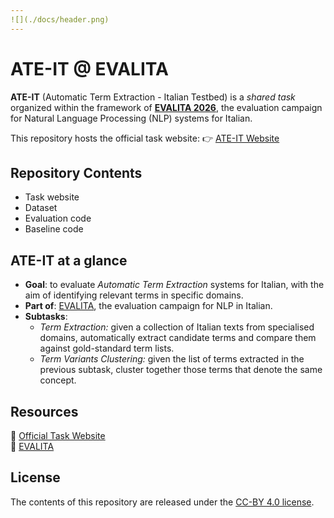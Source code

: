 ```yaml
---
![](./docs/header.png)
---
```


# ATE-IT @ EVALITA

**ATE-IT** (Automatic Term Extraction - Italian Testbed) is a *shared task* organized within the framework of [**EVALITA 2026**](https://www.evalita.it/campaigns/evalita-2026/), the evaluation campaign for Natural Language Processing (NLP) systems for Italian.  

This repository hosts the official task website: 👉 [ATE-IT Website](https://nicolacirillo.github.io/ate-it/)  

## Repository Contents

- Task website
- Dataset
- Evaluation code
- Baseline code

## ATE-IT at a glance

- **Goal**: to evaluate *Automatic Term Extraction* systems for Italian, with the aim of identifying relevant terms in specific domains.  
- **Part of**: [EVALITA](http://www.evalita.it/), the evaluation campaign for NLP in Italian.  
- **Subtasks**:
  - *Term Extraction:* given a collection of Italian texts from specialised domains, automatically extract candidate terms and compare them against gold-standard term lists.  
  - *Term Variants Clustering:* given the list of terms extracted in the previous subtask, cluster together those terms that denote the same concept.  

## Resources

🔗 [Official Task Website](https://nicolacirillo.github.io/ate-it/)  
🔗 [EVALITA](http://www.evalita.it/)  

## License

The contents of this repository are released under the [CC-BY 4.0 license](https://creativecommons.org/licenses/by/4.0/).  

